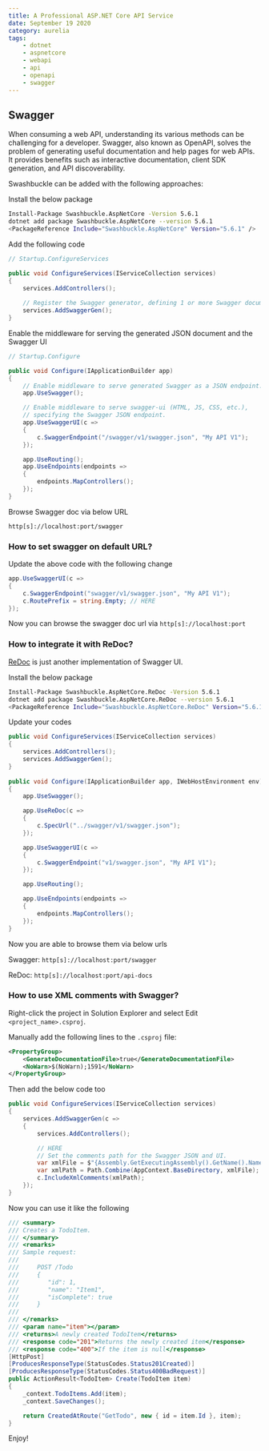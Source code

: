```yaml
---
title: A Professional ASP.NET Core API Service
date: September 19 2020
category: aurelia
tags:
	- dotnet
    - aspnetcore
    - webapi
    - api
    - openapi
    - swagger
---
```


## Swagger

When consuming a web API, understanding its various methods can be challenging for a developer. Swagger, also known as OpenAPI, solves the problem of generating useful documentation and help pages for web APIs. It provides benefits such as interactive documentation, client SDK generation, and API discoverability.

Swashbuckle can be added with the following approaches:

<!-- more -->

Install the below package

```bash
Install-Package Swashbuckle.AspNetCore -Version 5.6.1
dotnet add package Swashbuckle.AspNetCore --version 5.6.1
<PackageReference Include="Swashbuckle.AspNetCore" Version="5.6.1" />
```

Add the following code 

```cs
// Startup.ConfigureServices

public void ConfigureServices(IServiceCollection services)
{
    services.AddControllers();
    
    // Register the Swagger generator, defining 1 or more Swagger documents
    services.AddSwaggerGen();
}
```

Enable the middleware for serving the generated JSON document and the Swagger UI

```cs
// Startup.Configure

public void Configure(IApplicationBuilder app)
{
    // Enable middleware to serve generated Swagger as a JSON endpoint.
    app.UseSwagger();

    // Enable middleware to serve swagger-ui (HTML, JS, CSS, etc.),
    // specifying the Swagger JSON endpoint.
    app.UseSwaggerUI(c =>
    {
        c.SwaggerEndpoint("/swagger/v1/swagger.json", "My API V1");
    });

    app.UseRouting();
    app.UseEndpoints(endpoints =>
    {
        endpoints.MapControllers();
    });
}
```

Browse Swagger doc via below URL

`http[s]://localhost:port/swagger`

### How to set swagger on default URL?

Update the above code with the following change

```cs
app.UseSwaggerUI(c =>
{
    c.SwaggerEndpoint("swagger/v1/swagger.json", "My API V1");
    c.RoutePrefix = string.Empty; // HERE
});
```

Now you can browse the swagger doc url via `http[s]://localhost:port`

### How to integrate it with ReDoc?

[ReDoc](https://github.com/Redocly/redoc) is just another implementation of Swagger UI.

Install the below package

```bash
Install-Package Swashbuckle.AspNetCore.ReDoc -Version 5.6.1
dotnet add package Swashbuckle.AspNetCore.ReDoc --version 5.6.1
<PackageReference Include="Swashbuckle.AspNetCore.ReDoc" Version="5.6.1" />
```

Update your codes

```cs
public void ConfigureServices(IServiceCollection services)
{
    services.AddControllers();
    services.AddSwaggerGen();
}
 
public void Configure(IApplicationBuilder app, IWebHostEnvironment env)
{
    app.UseSwagger();

    app.UseReDoc(c =>
    {
        c.SpecUrl("../swagger/v1/swagger.json");
    });

    app.UseSwaggerUI(c =>
    {
        c.SwaggerEndpoint("v1/swagger.json", "My API V1");
    });

    app.UseRouting();

    app.UseEndpoints(endpoints =>
    {
        endpoints.MapControllers();
    });
}
```

Now you are able to browse them via below urls

Swagger: `http[s]://localhost:port/swagger`

ReDoc: `http[s]://localhost:port/api-docs`

### How to use XML comments with Swagger?

Right-click the project in Solution Explorer and select Edit `<project_name>.csproj`.

Manually add the following lines to the `.csproj` file:

```xml
<PropertyGroup>
    <GenerateDocumentationFile>true</GenerateDocumentationFile>
    <NoWarn>$(NoWarn);1591</NoWarn>
</PropertyGroup>
```

Then add the below code too

```cs
public void ConfigureServices(IServiceCollection services)
{
    services.AddSwaggerGen(c =>
    {
        services.AddControllers();

        // HERE
        // Set the comments path for the Swagger JSON and UI.
        var xmlFile = $"{Assembly.GetExecutingAssembly().GetName().Name}.xml";
        var xmlPath = Path.Combine(AppContext.BaseDirectory, xmlFile);
        c.IncludeXmlComments(xmlPath);
    });
}
```

Now you can use it like the following

```cs
/// <summary>
/// Creates a TodoItem.
/// </summary>
/// <remarks>
/// Sample request:
///
///     POST /Todo
///     {
///        "id": 1,
///        "name": "Item1",
///        "isComplete": true
///     }
///
/// </remarks>
/// <param name="item"></param>
/// <returns>A newly created TodoItem</returns>
/// <response code="201">Returns the newly created item</response>
/// <response code="400">If the item is null</response>            
[HttpPost]
[ProducesResponseType(StatusCodes.Status201Created)]
[ProducesResponseType(StatusCodes.Status400BadRequest)]
public ActionResult<TodoItem> Create(TodoItem item)
{
    _context.TodoItems.Add(item);
    _context.SaveChanges();

    return CreatedAtRoute("GetTodo", new { id = item.Id }, item);
}
```

Enjoy!